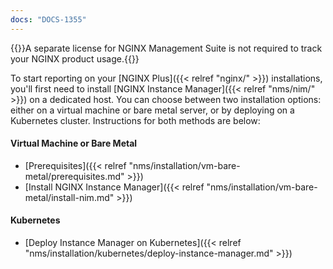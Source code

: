 ```yaml
---
docs: "DOCS-1355"
---
```


{{<note>}}A separate license for NGINX Management Suite is not required to track your NGINX product usage.{{</note>}}

To start reporting on your [NGINX Plus]({{< relref "nginx/" >}}) installations, you'll first need to install [NGINX Instance Manager]({{< relref "nms/nim/" >}}) on a dedicated host. You can choose between two installation options: either on a virtual machine or bare metal server, or by deploying on a Kubernetes cluster. Instructions for both methods are below:

#### Virtual Machine or Bare Metal

- [Prerequisites]({{< relref "nms/installation/vm-bare-metal/prerequisites.md" >}})
- [Install NGINX Instance Manager]({{< relref "nms/installation/vm-bare-metal/install-nim.md" >}})

#### Kubernetes

- [Deploy Instance Manager on Kubernetes]({{< relref "nms/installation/kubernetes/deploy-instance-manager.md" >}})
